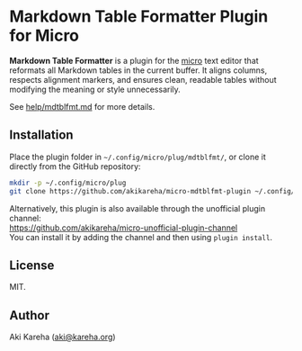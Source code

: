 # Markdown Table Formatter Plugin for Micro

**Markdown Table Formatter** is a plugin for the
[micro](https://micro-editor.github.io/) text editor that reformats all
Markdown tables in the current buffer.
It aligns columns, respects alignment markers, and ensures clean, readable
tables without modifying the meaning or style unnecessarily.

See [help/mdtblfmt.md](help/mdtblfmt.md) for more details.

## Installation

Place the plugin folder in `~/.config/micro/plug/mdtblfmt/`, or clone it
directly from the GitHub repository:

```sh
mkdir -p ~/.config/micro/plug
git clone https://github.com/akikareha/micro-mdtblfmt-plugin ~/.config/micro/plug/mdtblfmt
```

Alternatively, this plugin is also available through the unofficial plugin
channel:  
https://github.com/akikareha/micro-unofficial-plugin-channel  
You can install it by adding the channel and then using `plugin install`.

## License

MIT.

## Author

Aki Kareha (aki@kareha.org)
